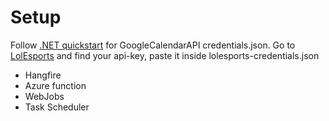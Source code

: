 ﻿# Setup
Follow [.NET quickstart](https://developers.google.com/calendar/api/quickstart/dotnet#step_2_set_up_the_sample) for GoogleCalendarAPI credentials.json.
Go to [LolEsports](https://lolesports.com/) and find your api-key, paste it inside lolesports-credentials.json

- Hangfire
- Azure function
- WebJobs
- Task Scheduler